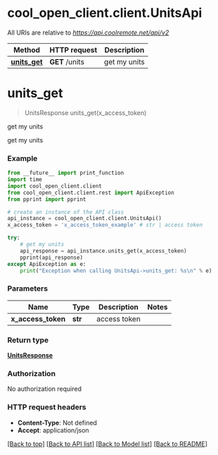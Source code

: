 # cool_open_client.client.UnitsApi

All URIs are relative to *https://api.coolremote.net/api/v2*

Method | HTTP request | Description
------------- | ------------- | -------------
[**units_get**](UnitsApi.md#units_get) | **GET** /units | get my units

# **units_get**
> UnitsResponse units_get(x_access_token)

get my units

get my units

### Example
```python
from __future__ import print_function
import time
import cool_open_client.client
from cool_open_client.client.rest import ApiException
from pprint import pprint

# create an instance of the API class
api_instance = cool_open_client.client.UnitsApi()
x_access_token = 'x_access_token_example' # str | access token

try:
    # get my units
    api_response = api_instance.units_get(x_access_token)
    pprint(api_response)
except ApiException as e:
    print("Exception when calling UnitsApi->units_get: %s\n" % e)
```

### Parameters

Name | Type | Description  | Notes
------------- | ------------- | ------------- | -------------
 **x_access_token** | **str**| access token | 

### Return type

[**UnitsResponse**](UnitsResponse.md)

### Authorization

No authorization required

### HTTP request headers

 - **Content-Type**: Not defined
 - **Accept**: application/json

[[Back to top]](#) [[Back to API list]](../README.md#documentation-for-api-endpoints) [[Back to Model list]](../README.md#documentation-for-models) [[Back to README]](../README.md)

